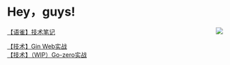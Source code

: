 # Hey，guys!

<a href="https://github.com/ngyhd"><img align='right' src="https://github-readme-stats-git-masterrstaa-rickstaa.vercel.app/api?username=ngyhd"></a>


[【语雀】技术笔记](https://www.yuque.com/ngyhd/sdqiox)  

[【技术】Gin Web实战](https://www.yuque.com/ngyhd/sdqiox/iyosrxglvvbm5b36)  
[【技术】（WIP）Go-zero实战](https://www.yuque.com/ngyhd/sdqiox/hkcfrvfous3wxu8v)  
